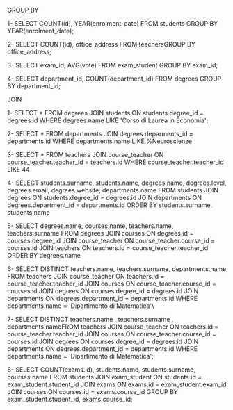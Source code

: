 GROUP BY

1- SELECT COUNT(id), YEAR(enrolment_date) FROM students GROUP BY YEAR(enrolment_date);

2- SELECT COUNT(id), office_address FROM teachersGROUP BY office_address;

3- SELECT exam_id, AVG(vote) FROM exam_student GROUP BY exam_id;

4- SELECT department_id, COUNT(department_id) FROM degrees GROUP BY department_id;

JOIN

1- SELECT \* FROM degrees JOIN students ON students.degree_id = degrees.id WHERE degrees.name LIKE 'Corso di Laurea in Economia';

2- SELECT \* FROM departments JOIN degrees.deparments_id = departments.id WHERE departments.name LIKE %Neuroscienze

3- SELECT \* FROM teachers JOIN course_teacher ON course_teacher.teacher_id = teachers.id WHERE course_teacher.teacher_id LIKE 44

4- SELECT students.surname, students.name, degrees.name, degrees.level, degrees.email, degrees.website, departments.name FROM students JOIN degrees ON students.degree_id = degrees.id JOIN departments ON degrees.department_id = departments.id ORDER BY students.surname, students.name

5- SELECT degrees.name, courses.name, teachers.name, teachers.surname FROM degrees JOIN courses ON degrees.id = courses.degree_id JOIN course_teacher ON course_teacher.course_id = courses.id JOIN teachers ON teachers.id = course_teacher.teacher_id ORDER BY degrees.name

6- SELECT DISTINCT teachers.name, teachers.surname, departments.name FROM teachers JOIN course_teacher ON teachers.id = course_teacher.teacher_id JOIN courses ON course_teacher.course_id = courses.id JOIN degrees ON courses.degree_id = degrees.id JOIN departments ON degrees.department_id = departments.id WHERE departments.name = 'Dipartimento di Matematica'\

7- SELECT DISTINCT teachers.name , teachers.surname , departments.nameFROM teachers JOIN course_teacher ON teachers.id = course_teacher.teacher_id JOIN courses ON course_teacher.course_id = courses.id JOIN degrees ON courses.degree_id = degrees.id JOIN departments ON degrees.department_id = departments.id WHERE departments.name = 'Dipartimento di Matematica';

8- SELECT COUNT(exams.id), students.name, students.surname, courses.name FROM students JOIN exam_student ON students.id = exam_student.student_id JOIN exams ON exams.id = exam_student.exam_id JOIN courses ON courses.id = exams.course_id GROUP BY exam_student.student_id, exams.course_id;
